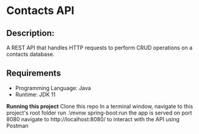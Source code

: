 # Contacts API 

## Description:

A REST API that handles HTTP requests to perform CRUD operations on a contacts database.

## Requirements

- Programming Language: Java
- Runtime: JDK 11 


**Running this project**
Clone this repo 
In a terminal window, navigate to this project's root folder
run .\mvnw spring-boot:run
the app is served on port 8080 
navigate to http://localhost:8080/ to interact with the API using Postman
